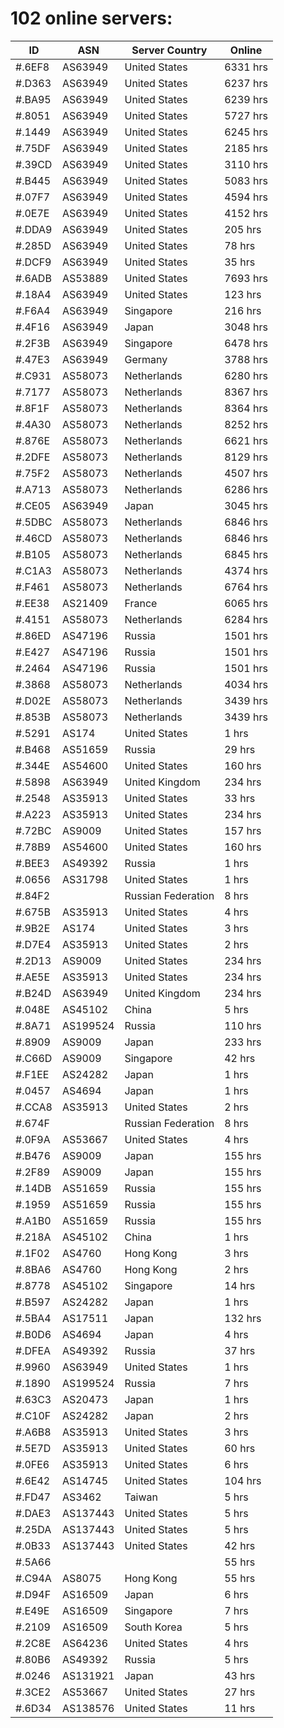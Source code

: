 # 102 online servers:

| ID | ASN | Server Country | Online |
| ------ | ------ | ------ | ------ |
| #.6EF8 | AS63949 | United States | 6331 hrs |
| #.D363 | AS63949 | United States | 6237 hrs |
| #.BA95 | AS63949 | United States | 6239 hrs |
| #.8051 | AS63949 | United States | 5727 hrs |
| #.1449 | AS63949 | United States | 6245 hrs |
| #.75DF | AS63949 | United States | 2185 hrs |
| #.39CD | AS63949 | United States | 3110 hrs |
| #.B445 | AS63949 | United States | 5083 hrs |
| #.07F7 | AS63949 | United States | 4594 hrs |
| #.0E7E | AS63949 | United States | 4152 hrs |
| #.DDA9 | AS63949 | United States | 205 hrs |
| #.285D | AS63949 | United States | 78 hrs |
| #.DCF9 | AS63949 | United States | 35 hrs |
| #.6ADB | AS53889 | United States | 7693 hrs |
| #.18A4 | AS63949 | United States | 123 hrs |
| #.F6A4 | AS63949 | Singapore | 216 hrs |
| #.4F16 | AS63949 | Japan | 3048 hrs |
| #.2F3B | AS63949 | Singapore | 6478 hrs |
| #.47E3 | AS63949 | Germany | 3788 hrs |
| #.C931 | AS58073 | Netherlands | 6280 hrs |
| #.7177 | AS58073 | Netherlands | 8367 hrs |
| #.8F1F | AS58073 | Netherlands | 8364 hrs |
| #.4A30 | AS58073 | Netherlands | 8252 hrs |
| #.876E | AS58073 | Netherlands | 6621 hrs |
| #.2DFE | AS58073 | Netherlands | 8129 hrs |
| #.75F2 | AS58073 | Netherlands | 4507 hrs |
| #.A713 | AS58073 | Netherlands | 6286 hrs |
| #.CE05 | AS63949 | Japan | 3045 hrs |
| #.5DBC | AS58073 | Netherlands | 6846 hrs |
| #.46CD | AS58073 | Netherlands | 6846 hrs |
| #.B105 | AS58073 | Netherlands | 6845 hrs |
| #.C1A3 | AS58073 | Netherlands | 4374 hrs |
| #.F461 | AS58073 | Netherlands | 6764 hrs |
| #.EE38 | AS21409 | France | 6065 hrs |
| #.4151 | AS58073 | Netherlands | 6284 hrs |
| #.86ED | AS47196 | Russia | 1501 hrs |
| #.E427 | AS47196 | Russia | 1501 hrs |
| #.2464 | AS47196 | Russia | 1501 hrs |
| #.3868 | AS58073 | Netherlands | 4034 hrs |
| #.D02E | AS58073 | Netherlands | 3439 hrs |
| #.853B | AS58073 | Netherlands | 3439 hrs |
| #.5291 | AS174 | United States | 1 hrs |
| #.B468 | AS51659 | Russia | 29 hrs |
| #.344E | AS54600 | United States | 160 hrs |
| #.5898 | AS63949 | United Kingdom | 234 hrs |
| #.2548 | AS35913 | United States | 33 hrs |
| #.A223 | AS35913 | United States | 234 hrs |
| #.72BC | AS9009 | United States | 157 hrs |
| #.78B9 | AS54600 | United States | 160 hrs |
| #.BEE3 | AS49392 | Russia | 1 hrs |
| #.0656 | AS31798 | United States | 1 hrs |
| #.84F2 |  | Russian Federation | 8 hrs |
| #.675B | AS35913 | United States | 4 hrs |
| #.9B2E | AS174 | United States | 3 hrs |
| #.D7E4 | AS35913 | United States | 2 hrs |
| #.2D13 | AS9009 | United States | 234 hrs |
| #.AE5E | AS35913 | United States | 234 hrs |
| #.B24D | AS63949 | United Kingdom | 234 hrs |
| #.048E | AS45102 | China | 5 hrs |
| #.8A71 | AS199524 | Russia | 110 hrs |
| #.8909 | AS9009 | Japan | 233 hrs |
| #.C66D | AS9009 | Singapore | 42 hrs |
| #.F1EE | AS24282 | Japan | 1 hrs |
| #.0457 | AS4694 | Japan | 1 hrs |
| #.CCA8 | AS35913 | United States | 2 hrs |
| #.674F |  | Russian Federation | 8 hrs |
| #.0F9A | AS53667 | United States | 4 hrs |
| #.B476 | AS9009 | Japan | 155 hrs |
| #.2F89 | AS9009 | Japan | 155 hrs |
| #.14DB | AS51659 | Russia | 155 hrs |
| #.1959 | AS51659 | Russia | 155 hrs |
| #.A1B0 | AS51659 | Russia | 155 hrs |
| #.218A | AS45102 | China | 1 hrs |
| #.1F02 | AS4760 | Hong Kong | 3 hrs |
| #.8BA6 | AS4760 | Hong Kong | 2 hrs |
| #.8778 | AS45102 | Singapore | 14 hrs |
| #.B597 | AS24282 | Japan | 1 hrs |
| #.5BA4 | AS17511 | Japan | 132 hrs |
| #.B0D6 | AS4694 | Japan | 4 hrs |
| #.DFEA | AS49392 | Russia | 37 hrs |
| #.9960 | AS63949 | United States | 1 hrs |
| #.1890 | AS199524 | Russia | 7 hrs |
| #.63C3 | AS20473 | Japan | 1 hrs |
| #.C10F | AS24282 | Japan | 2 hrs |
| #.A6B8 | AS35913 | United States | 3 hrs |
| #.5E7D | AS35913 | United States | 60 hrs |
| #.0FE6 | AS35913 | United States | 6 hrs |
| #.6E42 | AS14745 | United States | 104 hrs |
| #.FD47 | AS3462 | Taiwan | 5 hrs |
| #.DAE3 | AS137443 | United States | 5 hrs |
| #.25DA | AS137443 | United States | 5 hrs |
| #.0B33 | AS137443 | United States | 42 hrs |
| #.5A66 |  |  | 55 hrs |
| #.C94A | AS8075 | Hong Kong | 55 hrs |
| #.D94F | AS16509 | Japan | 6 hrs |
| #.E49E | AS16509 | Singapore | 7 hrs |
| #.2109 | AS16509 | South Korea | 5 hrs |
| #.2C8E | AS64236 | United States | 4 hrs |
| #.80B6 | AS49392 | Russia | 5 hrs |
| #.0246 | AS131921 | Japan | 43 hrs |
| #.3CE2 | AS53667 | United States | 27 hrs |
| #.6D34 | AS138576 | United States | 11 hrs |


